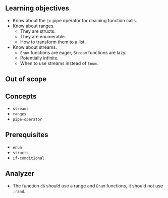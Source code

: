 ## Learning objectives

- Know about the `|>` pipe operator for chaining function calls.
- Know about ranges.
  - They are structs.
  - They are enumerable.
  - How to transform them to a list.
- Know about streams.
  - `Enum` functions are eager, `Stream` functions are lazy.
  - Potentially infinite.
  - When to use streams instead of `Enum`.

## Out of scope

## Concepts

- `streams`
- `ranges`
- `pipe-operator`

## Prerequisites

- `enum`
- `structs`
- `if-conditional`

## Analyzer

- The function `d6` should use a range and `Enum` functions, it should not use `:rand`.
